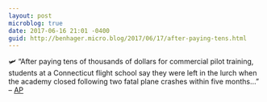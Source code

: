 ```yaml
---
layout: post
microblog: true
date: 2017-06-16 21:01 -0400
guid: http://benhager.micro.blog/2017/06/17/after-paying-tens.html
---
```

🛩 “After paying tens of thousands of dollars for commercial pilot training, students at a Connecticut flight school say they were left in the lurch when the academy closed following two fatal plane crashes within five months…” – [AP](http://hosted.ap.org/dynamic/stories/U/US_TRAINING_FLIGHT_CRASH_ACADEMY?SITE=VAPET&TEMPLATE=DEFAULT&CTIME=2017-06-15-13-19-05)
